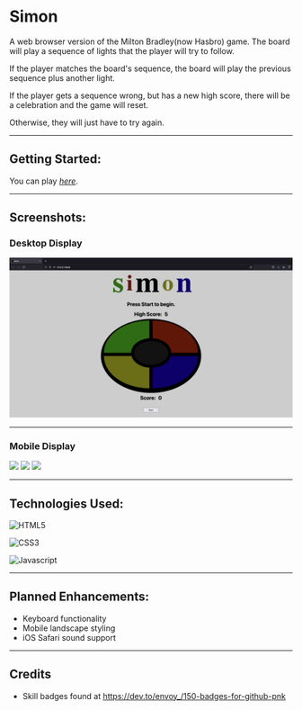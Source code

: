 
# Simon

A web browser version of the Milton Bradley(now Hasbro) game.  The board will play a sequence of lights that the player will try to follow.

If the player matches the board's sequence, the board will play the previous sequence plus another light.

If the player gets a sequence wrong, but has a new high score, there will be a celebration and the game will reset.

Otherwise, they will just have to try again.  

---

## Getting Started:

You can play [*here*](https://awatersny.github.io/simon/).

---
## Screenshots:

### Desktop Display
![Desktop Display](./screenshots/Desktop_Display.png)

---

### Mobile Display
<image src="./screenshots/Mobile-Display.jpg" width="180"/> <image src="./screenshots/Comp-Turn.jpg" width="180"/> <image src="./screenshots/Congrats.jpg" width="180"/>

---

## Technologies Used:

![HTML5](	https://img.shields.io/badge/HTML5-E34F26?style=for-the-badge&logo=html5&logoColor=white)

![CSS3](https://img.shields.io/badge/CSS3-1572B6?style=for-the-badge&logo=css3&logoColor=white)

![Javascript](https://img.shields.io/badge/JavaScript-F7DF1E?style=for-the-badge&logo=javascript&logoColor=black)

---
## Planned Enhancements:

- Keyboard functionality
- Mobile landscape styling
- iOS Safari sound support
  
---

## Credits

- Skill badges found at https://dev.to/envoy_/150-badges-for-github-pnk